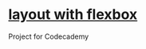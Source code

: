 # [layout with flexbox](https://jamesllllllllll.github.io/layout-with-flexbox/)

 Project for Codecademy
